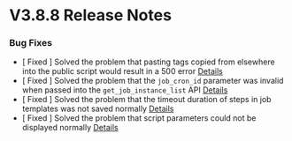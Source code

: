 # V3.8.8 Release Notes




### Bug Fixes
- [ Fixed ] Solved the problem that pasting tags copied from elsewhere into the public script would result in a 500 error [Details](http://github.com/TencentBlueKing/bk-job/issues/2183)
- [ Fixed ] Solved the problem that the `job_cron_id` parameter was invalid when passed into the `get_job_instance_list` API [Details](http://github.com/TencentBlueKing/bk-job/issues/2767)
- [ Fixed ] Solved the problem that the timeout duration of steps in job templates was not saved normally [Details](http://github.com/TencentBlueKing/bk-job/issues/2765)
- [ Fixed ] Solved the problem that script parameters could not be displayed normally [Details](http://github.com/TencentBlueKing/bk-job/issues/2759)